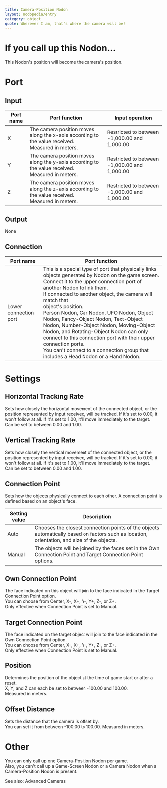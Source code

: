 ```yaml
---
title: Camera-Position Nodon
layout: nodopedia/entry
category: object
quote: Wherever I am, that's where the camera will be!
---
```


# If you call up this Nodon...
This Nodon's position will become the camera's position.

# Port
## Input
<div class="table-wrapper"><table><thead><tr><th>Port name</th><th>Port function</th><th>Input operation</th></tr></thead><tbody><tr><td>X</td><td>The camera position moves along the x-axis according to the value received.<br>Measured in meters.<br></td><td>Restricted to between -1,000.00 and 1,000.00</td></tr><tr><td>Y</td><td>The camera position moves along the y-axis according to the value received.<br>Measured in meters.<br></td><td>Restricted to between -1,000.00 and 1,000.00</td></tr><tr><td>Z</td><td>The camera position moves along the z-axis according to the value received.<br>Measured in meters.<br></td><td>Restricted to between -1,000.00 and 1,000.00</td></tr></tbody></table></div>

## Output
None

## Connection
<div class="table-wrapper"><table><thead><tr><th>Port name</th><th>Port function</th></tr></thead><tbody><tr><td>Lower connection port</td><td>This is a special type of port that physically links objects generated by Nodon on the game screen. Connect it to the upper connection port of another Nodon to link them.<br>If connected to another object, the camera will match that<br>object's position.<br>Person Nodon, Car Nodon, UFO Nodon, Object Nodon, Fancy-Object Nodon, Text-Object Nodon, Number-Object Nodon, Moving-Object Nodon, and Rotating-Object Nodon can only connect to this connection port with their upper connection ports.<br>You can't connect to a connection group that includes a Head Nodon or a Hand Nodon.</td></tr></tbody></table></div>

# Settings
## Horizontal Tracking Rate
Sets how closely the horizontal movement of the connected object, or the position represented by input received, will be tracked. If it's set to 0.00, it won't follow at all. If it's set to 1.00, it'll move immediately to the target.<br>
Can be set to between 0.00 and 1.00.

## Vertical Tracking Rate
Sets how closely the vertical movement of the connected object, or the position represented by input received, will be tracked. If it's set to 0.00, it won't follow at all. If it's set to 1.00, it'll move immediately to the target.<br>
Can be set to between 0.00 and 1.00.

## Connection Point
Sets how the objects physically connect to each other. A connection point is defined based on an object's face.

<div class="table-wrapper"><table><thead><tr><th>Setting value</th><th>Description</th></tr></thead><tbody><tr><td>Auto</td><td>Chooses the closest connection points of the objects automatically based on factors such as location, orientation, and size of the objects.</td></tr><tr><td>Manual</td><td>The objects will be joined by the faces set in the Own Connection Point and Target Connection Point options.</td></tr></tbody></table></div>

## Own Connection Point
The face indicated on this object will join to the face indicated in the Target Connection Point option.<br>
You can choose from Center, X-, X+, Y-, Y+, Z-, or Z+.<br>
Only effective when Connection Point is set to Manual.

## Target Connection Point
The face indicated on the target object will join to the face indicated in the Own Connection Point option.<br>
You can choose from Center, X-, X+, Y-, Y+, Z-, or Z+.<br>
Only effective when Connection Point is set to Manual.

## Position
Determines the position of the object at the time of game start or after a reset.<br>
X, Y, and Z can each be set to between -100.00 and 100.00.<br>
Measured in meters.

## Offset Distance
Sets the distance that the camera is offset by.<br>
You can set it from between -100.00 to 100.00. Measured in meters.

# Other
You can only call up one Camera-Position Nodon per game.<br>
Also, you can't call up a Game-Screen Nodon or a Camera Nodon when a Camera-Position Nodon is present.

See also: Advanced Cameras


